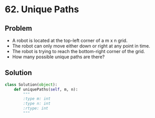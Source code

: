 # 62. Unique Paths

## Problem
- A robot is located at the top-left corner of a m x n grid.
- The robot can only move either down or right at any point in time. 
- The robot is trying to reach the bottom-right corner of the grid.
- How many possible unique paths are there?

## Solution
```python
class Solution(object):
    def uniquePaths(self, m, n):
        """
        :type m: int
        :type n: int
        :rtype: int
        """
```

